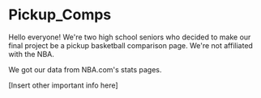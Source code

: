 # Pickup_Comps

Hello everyone! We're two high school seniors who decided to make our final project be a pickup basketball comparison page. 
We're not affiliated with the NBA.

We got our data from NBA.com's stats pages.

[Insert other important info here]
